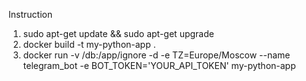 Instruction

1. sudo apt-get update && sudo apt-get upgrade
2. docker build -t my-python-app .
3. docker run -v /db:/app/ignore -d -e TZ=Europe/Moscow --name telegram_bot -e BOT_TOKEN='YOUR_API_TOKEN' my-python-app
